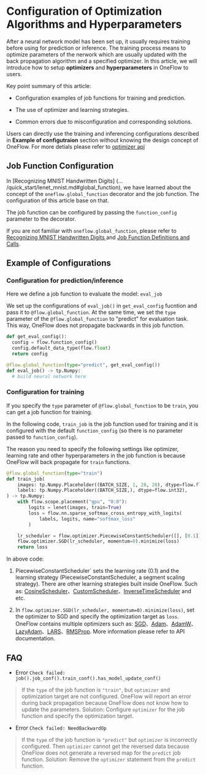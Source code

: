 # Configuration of Optimization Algorithms and Hyperparameters 

After a neural network model has been set up, it usually requires training before using for prediction or inference. The training process means to optimize parameters of the nerwork which are usually updated with the back propagation algorithm and a specified optimizer. In this article, we will introduce how to setup **optimizers** and **hyperparameters** in OneFlow to users.


Key point summary of this article:

- Configuration examples of job functions for training and prediction.

- The use of optimizer and learning strategies.

- Common errors due to misconfiguration and corresponding solutions.

Users can directly use the training and inferencing configurations described in **Example of configutraion** section without knowing the design concept of OneFlow. For more detials please refer to [optimizer api](https://oneflow-api.readthedocs.io/en/latest/optimizer.html)

## Job Function Configuration

In [Recognizing MNIST Handwritten Digits] (... /quick_start/lenet_mnist.md#global_function), we have learned about the concept of the `oneflow.global_function` decorator and the job function. The configuration of this article base on that.

The job function can be configured by passing the `function_config` parameter to the decorator.

If you are not familiar with `oneflow.global_function`, please refer to [Recognizing MNIST Handwritten Digits ](../quick_start/lenet_mnist.md#global_function) and [Job Function Definitions and Calls](../extended_topics/job_function_define_call.md).



## Example of Configurations

### Configuration for prediction/inference

Here we define a job function to evaluate the model: `eval_job`

We set up the configurations of `eval_job()` in `get_eval_config` fucntion and pass it to `@flow.global_function`. At the same time, we set the `type` parameter of the `@flow.global_function` to "predict" for evaluation task. This way, OneFlow does not propagate backwards in this job function.


```python
def get_eval_config():
  config = flow.function_config()
  config.default_data_type(flow.float)
  return config

@flow.global_function(type="predict", get_eval_config())
def eval_job() -> tp.Numpy:
  # build neural network here
```

### Configuration for training

If you specify the `type` parameter of `@flow.global_function` to be `train`, you can get a job function for training.

In the following code, `train_job` is the job function used for training and it is configured with the default `function_config` (so there is no parameter passed to `function_config`).

The reason you need to specify the following settings like optimizer, learning rate and other hyperparameters in the job function is because OneFlow will back propagate for `train` functions.

```python
@flow.global_function(type="train")
def train_job(
    images: tp.Numpy.Placeholder((BATCH_SIZE, 1, 28, 28), dtype=flow.float),
    labels: tp.Numpy.Placeholder((BATCH_SIZE,), dtype=flow.int32),
) -> tp.Numpy:
    with flow.scope.placement("gpu", "0:0"):
        logits = lenet(images, train=True)
        loss = flow.nn.sparse_softmax_cross_entropy_with_logits(
            labels, logits, name="softmax_loss"
        )

    lr_scheduler = flow.optimizer.PiecewiseConstantScheduler([], [0.1])
    flow.optimizer.SGD(lr_scheduler, momentum=0).minimize(loss)
    return loss
```
In above code:

1. PiecewiseConstantScheduler` sets the learning rate (0.1) and the learning strategy (PiecewiseConstantScheduler, a segment scaling strategy). There are other learning strategies built inside OneFlow. Such as: [CosineScheduler](https://oneflow.readthedocs.io/en/master/optimizer.html#oneflow.optimizer.CosineScheduler)、[CustomScheduler](https://oneflow.readthedocs.io/en/master/optimizer.html#oneflow.optimizer.CustomScheduler)、[InverseTimeScheduler](https://oneflow.readthedocs.io/en/master/optimizer.html#oneflow.optimizer.InverseTimeScheduler) and etc.

2. In  `flow.optimizer.SGD(lr_scheduler, momentum=0).minimize(loss)`, set the optimizer to SGD and specify the optimization target as `loss`. OneFlow contains multiple optimizers such as: [SGD](https://oneflow.readthedocs.io/en/master/optimizer.html#oneflow.optimizer.SGD)、[Adam](https://oneflow.readthedocs.io/en/master/optimizer.html#oneflow.optimizer.Adam)、[AdamW](https://oneflow.readthedocs.io/en/master/optimizer.html#oneflow.optimizer.AdamW)、[LazyAdam](https://oneflow.readthedocs.io/en/master/optimizer.html#oneflow.optimizer.LazyAdam)、[LARS](https://oneflow.readthedocs.io/en/master/optimizer.html#oneflow.optimizer.LARS)、[RMSProp](https://oneflow.readthedocs.io/en/master/optimizer.html#oneflow.optimizer.RMSProp). More information please refer to API documentation.

## FAQ

- Error `Check failed: job().job_conf().train_conf().has_model_update_conf()`

> If the `type` of the job function is `"train"`, but `optimizer` and optimization target are not configured. OneFlow will report an error during back propagation because OneFlow does not know how to update the parameters. 
Solution: Configure `optimizer` for the job function and specify the optimization target.

- Error `Check failed: NeedBackwardOp`

> If the `type` of the job function is `"predict"` but `optimizer` is incorrectly configured. Then `optimizer` cannot get the reversed data because OneFlow does not generate a reversed map for the `predict` job function. 
Solution: Remove the `optimizer` statement from the `predict` function.
